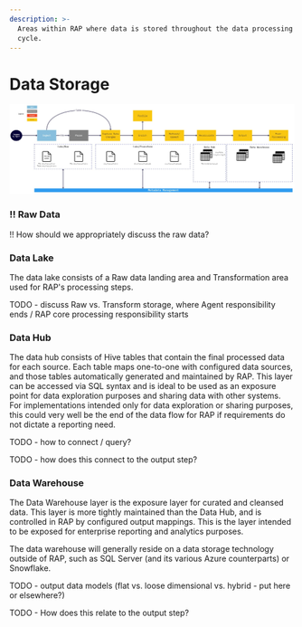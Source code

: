 ```yaml
---
description: >-
  Areas within RAP where data is stored throughout the data processing life
  cycle.
---
```


# Data Storage

![](../.gitbook/assets/2.0-process-steps.jpg)

### !! Raw Data

!! How should we appropriately discuss the raw data?

### Data Lake

The data lake consists of a Raw data landing area and Transformation area used for RAP's processing steps.

TODO - discuss Raw vs. Transform storage, where Agent responsibility ends / RAP core processing responsibility starts

### Data Hub

The data hub consists of Hive tables that contain the final processed data for each source.  Each table maps one-to-one with configured data sources, and those tables automatically generated and maintained by RAP.  This layer can be accessed via SQL syntax and is ideal to be used as an exposure point for data exploration purposes and sharing data with other systems.  For implementations intended only for data exploration or sharing purposes, this could very well be the end of the data flow for RAP if requirements do not dictate a reporting need.

TODO - how to connect / query?

TODO - how does this connect to the output step?

### Data Warehouse

The Data Warehouse layer is the exposure layer for curated and cleansed data.  This layer is more tightly maintained than the Data Hub, and is controlled in RAP by configured output mappings.  This is the layer intended to be exposed for enterprise reporting and analytics purposes.

The data warehouse will generally reside on a data storage technology outside of RAP, such as SQL Server \(and its various Azure counterparts\) or Snowflake.

TODO - output data models \(flat vs. loose dimensional vs. hybrid - put here or elsewhere?\)

TODO - How does this relate to the output step?

